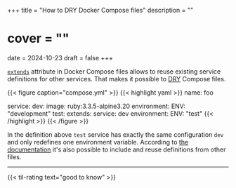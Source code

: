 +++
title = "How to DRY Docker Compose files"
description = ""
# cover = ""
date = 2024-10-23
draft = false
+++

[`extends`][1] attribute in Docker Compose files allows to reuse existing service definitions for other services.
That makes it possible to [DRY][2] Compose files.

<!--more-->

{{< figure caption="compose.yml" >}}
  {{< highlight yaml >}}
  name: foo

  service:
    dev:
      image: ruby:3.3.5-alpine3.20
      environment:
        ENV: "development"
    test:
      extends:
        service: dev
      environment:
        ENV: "test"
  {{< /highlight >}}
{{< /figure >}}

In the definition above `test` service has exactly the same configuration `dev` and only redefines one environment variable.
According to [the documentation][3] it's also possible to include and reuse definitions from other files.

---

{{< til-rating text="good to know" >}}


[1]: https://docs.docker.com/reference/compose-file/services/#extends
[2]: https://en.wikipedia.org/wiki/Don%27t_repeat_yourself
[3]: https://docs.docker.com/reference/compose-file/services/#finding-referenced-service
